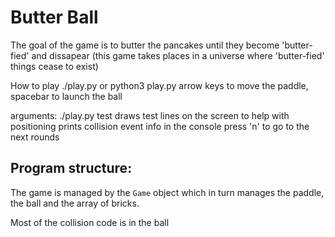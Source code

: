 # Butter Ball

The goal of the game is to butter the pancakes until they become 'butter-fied' and dissapear (this game takes places in a universe where 'butter-fied' things cease to exist)

How to play
./play.py or python3 play.py
arrow keys to move the paddle, spacebar to launch the ball

arguments:
./play.py test
draws test lines on the screen to help with positioning
prints collision event info in the console
press 'n' to go to the next rounds

## Program structure:
The game is managed by the `Game` object which in turn manages the paddle, the ball and the array of bricks.

Most of the collision code is in the ball

